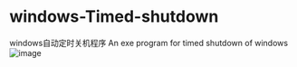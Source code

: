 # windows-Timed-shutdown
windows自动定时关机程序
An exe program for timed shutdown of windows
![image](https://github.com/snareli/windows-Timed-shutdown/assets/63155217/65f2e495-7099-4e82-9a88-ff4a928003f0)
